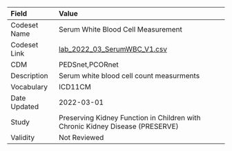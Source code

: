 |Field        |Value                                                                         |
|:------------|:-----------------------------------------------------------------------------|
|Codeset Name |Serum White Blood Cell Measurement                                            |
|Codeset Link |[lab_2022_03_SerumWBC_V1.csv](https://github.com/PEDSnet/Variable-Dictionary/blob/main/lab_meas/lab_2022_03_SerumWBC_V1.csv)|
|CDM          |PEDSnet,PCORnet                                                               |
|Description  |Serum white blood cell count measurments                                      |
|Vocabulary   |ICD11CM                                                                       |
|Date Updated |2022-03-01                                                                    |
|Study        |Preserving Kidney Function in Children with Chronic Kidney Disease (PRESERVE) |
|Validity     |Not Reviewed                                                                  |
